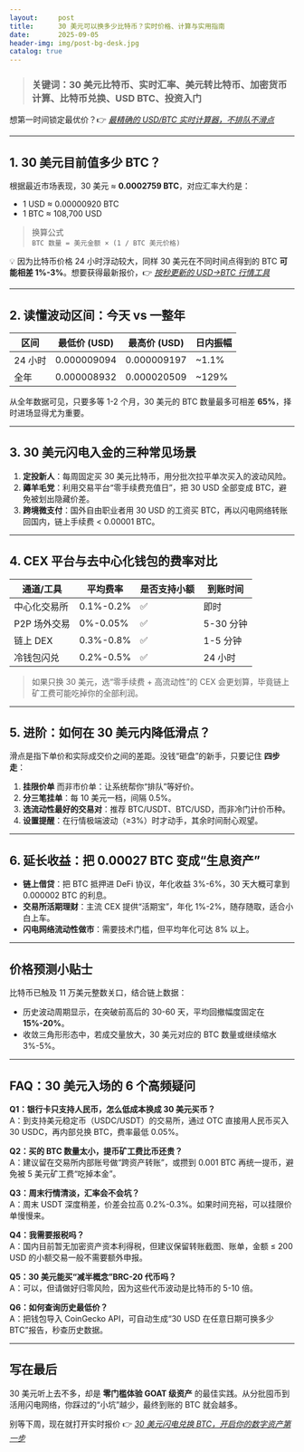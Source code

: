```yaml
---
layout:     post
title:      30 美元可以换多少比特币？实时价格、计算与实用指南
date:       2025-09-05
header-img: img/post-bg-desk.jpg
catalog: true
---
```


> ### 关键词：30 美元比特币、实时汇率、美元转比特币、加密货币计算、比特币兑换、USD BTC、投资入门

想第一时间锁定最优价？👉 [_最精确的 USD/BTC 实时计算器，不排队不滑点_](https://okxdog.com/)

---

## 1. 30 美元目前值多少 BTC？

根据最近市场表现，30 美元 ≈ **0.0002759 BTC**，对应汇率大约是：

- 1 USD ≈ 0.00000920 BTC  
- 1 BTC ≈ 108,700 USD

> 换算公式  
> `BTC 数量 = 美元金额 × (1 / BTC 美元价格)`

💡 因为比特币价格 24 小时浮动较大，同样 30 美元在不同时间点得到的 BTC **可能相差 1%-3%**。想要获得最新报价，👉 [_按秒更新的 USD→BTC 行情工具_](https://okxdog.com/)

---

## 2. 读懂波动区间：今天 vs 一整年

| 区间         | 最低价 (USD) | 最高价 (USD) | 日内振幅 |
|--------------|--------------|--------------|----------|
| 24 小时      | 0.000009094  | 0.000009197  | ~1.1%    |
| 全年         | 0.000008932  | 0.000020509  | ~129%    |

从全年数据可见，只要多等 1-2 个月，30 美元的 BTC 数量最多可相差 **65%**，择时进场显得尤为重要。

---

## 3. 30 美元闪电入金的三种常见场景

1. **定投新人**：每周固定买 30 美元比特币，用分批次拉平单次买入的波动风险。  
2. **薅羊毛党**：利用交易平台“零手续费充值日”，把 30 USD 全部变成 BTC，避免被划出隐藏价差。  
3. **跨境微支付**：国外自由职业者用 30 USD 的工资买 BTC，再以闪电网络转账回国内，链上手续费 < 0.00001 BTC。

---

## 4. CEX 平台与去中心化钱包的费率对比

| 通道/工具        | 平均费率 | 是否支持小额 | 到账时间 |
|------------------|----------|--------------|----------|
| 中心化交易所     | 0.1%-0.2% | ✅           | 即时     |
| P2P 场外交易     | 0%-0.05%  | ✅           | 5-30 分钟 |
| 链上 DEX         | 0.3%-0.8% | ✅           | 1-5 分钟 |
| 冷钱包闪兑       | 0.2%-0.5% | ✅           | 24 小时 |

> 如果只换 30 美元，选“零手续费 + 高流动性”的 CEX 会更划算，毕竟链上矿工费可能吃掉你的全部利润。

---

## 5. 进阶：如何在 30 美元内降低滑点？

滑点是指下单价和实际成交价之间的差距。没钱“砸盘”的新手，只要记住 **四步走**：

1. **挂限价单** 而非市价单：让系统帮你“排队”等好价。  
2. **分三笔挂单**：每 10 美元一档，间隔 0.5%。  
3. **选流动性最好的交易对**：推荐 BTC/USDT、BTC/USD，而非冷门计价币种。  
4. **设置提醒**：在行情极端波动（≥3%）时才动手，其余时间耐心观望。

---

## 6. 延长收益：把 0.00027 BTC 变成“生息资产”

- **链上借贷**：把 BTC 抵押进 DeFi 协议，年化收益 3%-6%，30 天大概可拿到 0.000002 BTC 的利息。  
- **交易所活期理财**：主流 CEX 提供“活期宝”，年化 1%-2%，随存随取，适合小白上车。  
- **闪电网络流动性做市**：需要技术门槛，但平均年化可达 8% 以上。

---

## 价格预测小贴士

比特币已触及 11 万美元整数关口，结合链上数据：

- 历史波动周期显示，在突破前高后的 30-60 天，平均回撤幅度固定在 **15%-20%**。  
- 收敛三角形形态中，若成交量放大，30 美元对应的 BTC 数量或继续缩水 3%-5%。

---

## FAQ：30 美元入场的 6 个高频疑问

**Q1：银行卡只支持人民币，怎么低成本换成 30 美元买币？**  
A：到支持美元稳定币（USDC/USDT）的交易所，通过 OTC 直接用人民币买入 30 USDC，再内部兑换 BTC，费率最低 0.05%。

**Q2：买的 BTC 数量太小，提币矿工费比币还贵？**  
A：建议留在交易所内部账号做“跨资产转账”，或攒到 0.001 BTC 再统一提币，避免被 5 美元矿工费“吃掉本金”。

**Q3：周末行情清淡，汇率会不会坑？**  
A：周末 USDT 深度稍差，价差会拉高 0.2%-0.3%。如果时间充裕，可以挂限价单慢慢来。

**Q4：我需要报税吗？**  
A：国内目前暂无加密资产资本利得税，但建议保留转账截图、账单，金额 ≤ 200 USD 的小额交易一般不需要额外申报。

**Q5：30 美元能买“减半概念”BRC-20 代币吗？**  
A：可以，但请做好归零风险，因为这些代币波动是比特币的 5-10 倍。

**Q6：如何查询历史最低价？**  
A：把钱包导入 CoinGecko API，可自动生成“30 USD 在任意日期可换多少 BTC”报告，秒查历史数据。

---

## 写在最后

30 美元听上去不多，却是 **零门槛体验 GOAT 级资产** 的最佳实践。从分批囤币到活用闪电网络，你踩过的“小坑”越少，最终到账的 BTC 就会越多。

别等下周，现在就打开实时报价 👉 [_30 美元闪电兑换 BTC，开启你的数字资产第一步_](https://okxdog.com/)